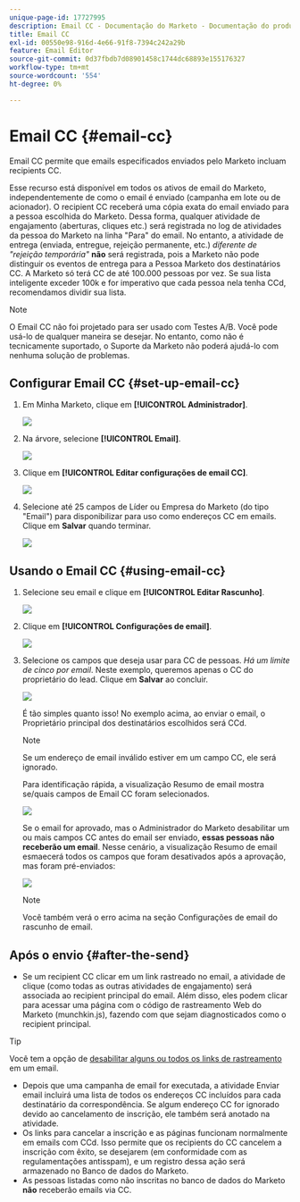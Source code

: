 ```yaml
---
unique-page-id: 17727995
description: Email CC - Documentação do Marketo - Documentação do produto
title: Email CC
exl-id: 00550e98-916d-4e66-91f8-7394c242a29b
feature: Email Editor
source-git-commit: 0d37fbdb7d08901458c1744dc68893e155176327
workflow-type: tm+mt
source-wordcount: '554'
ht-degree: 0%

---
```


# Email CC {#email-cc}

Email CC permite que emails especificados enviados pelo Marketo incluam recipients CC.

Esse recurso está disponível em todos os ativos de email do Marketo, independentemente de como o email é enviado (campanha em lote ou de acionador). O recipient CC receberá uma cópia exata do email enviado para a pessoa escolhida do Marketo. Dessa forma, qualquer atividade de engajamento (aberturas, cliques etc.) será registrada no log de atividades da pessoa do Marketo na linha &quot;Para&quot; do email. No entanto, a atividade de entrega (enviada, entregue, rejeição permanente, etc.) _diferente de &quot;rejeição temporária&quot;_ **não** será registrada, pois a Marketo não pode distinguir os eventos de entrega para a Pessoa Marketo dos destinatários CC. A Marketo só terá CC de até 100.000 pessoas por vez. Se sua lista inteligente exceder 100k e for imperativo que cada pessoa nela tenha CCd, recomendamos dividir sua lista.

>[!NOTE]
>
>O Email CC não foi projetado para ser usado com Testes A/B. Você pode usá-lo de qualquer maneira se desejar. No entanto, como não é tecnicamente suportado, o Suporte da Marketo não poderá ajudá-lo com nenhuma solução de problemas.

## Configurar Email CC {#set-up-email-cc}

1. Em Minha Marketo, clique em **[!UICONTROL Administrador]**.

   ![](assets/one.png)

1. Na árvore, selecione **[!UICONTROL Email]**.

   ![](assets/two.png)

1. Clique em **[!UICONTROL Editar configurações de email CC]**.

   ![](assets/three.png)

1. Selecione até 25 campos de Líder ou Empresa do Marketo (do tipo &quot;Email&quot;) para disponibilizar para uso como endereços CC em emails. Clique em **Salvar** quando terminar.

   ![](assets/four.png)

## Usando o Email CC {#using-email-cc}

1. Selecione seu email e clique em **[!UICONTROL Editar Rascunho]**.

   ![](assets/five.png)

1. Clique em **[!UICONTROL Configurações de email]**.

   ![](assets/six.png)

1. Selecione os campos que deseja usar para CC de pessoas. _Há um limite de cinco por email_. Neste exemplo, queremos apenas o CC do proprietário do lead. Clique em **Salvar** ao concluir.

   ![](assets/seven.png)

   É tão simples quanto isso! No exemplo acima, ao enviar o email, o Proprietário principal dos destinatários escolhidos será CCd.

   >[!NOTE]
   >
   >Se um endereço de email inválido estiver em um campo CC, ele será ignorado.

   Para identificação rápida, a visualização Resumo de email mostra se/quais campos de Email CC foram selecionados.

   ![](assets/eight.png)

   Se o email for aprovado, mas o Administrador do Marketo desabilitar um ou mais campos CC antes do email ser enviado, **essas pessoas não receberão um email**. Nesse cenário, a visualização Resumo de email esmaecerá todos os campos que foram desativados após a aprovação, mas foram pré-enviados:

   ![](assets/removal.png)

   >[!NOTE]
   >
   >Você também verá o erro acima na seção Configurações de email do rascunho de email.

## Após o envio {#after-the-send}

* Se um recipient CC clicar em um link rastreado no email, a atividade de clique (como todas as outras atividades de engajamento) será associada ao recipient principal do email. Além disso, eles podem clicar para acessar uma página com o código de rastreamento Web do Marketo (munchkin.js), fazendo com que sejam diagnosticados como o recipient principal.

>[!TIP]
>
>Você tem a opção de [desabilitar alguns ou todos os links de rastreamento](/help/marketo/product-docs/email-marketing/general/functions-in-the-editor/disable-tracking-for-an-email-link.md) em um email.

* Depois que uma campanha de email for executada, a atividade Enviar email incluirá uma lista de todos os endereços CC incluídos para cada destinatário da correspondência. Se algum endereço CC for ignorado devido ao cancelamento de inscrição, ele também será anotado na atividade.
* Os links para cancelar a inscrição e as páginas funcionam normalmente em emails com CCd. Isso permite que os recipients do CC cancelem a inscrição com êxito, se desejarem (em conformidade com as regulamentações antisspam), e um registro dessa ação será armazenado no Banco de dados do Marketo.
* As pessoas listadas como não inscritas no banco de dados do Marketo **não** receberão emails via CC.
